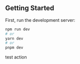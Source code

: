 

## Getting Started

First, run the development server:

```bash
npm run dev
# or
yarn dev
# or
pnpm dev
```
test action
